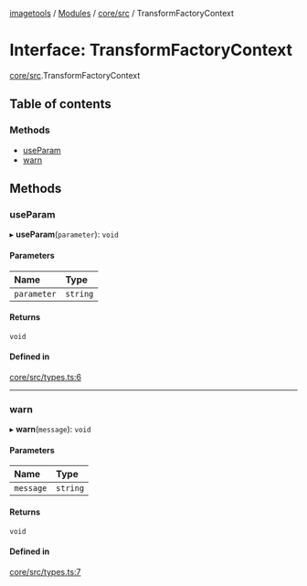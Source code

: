 [imagetools](../README.md) / [Modules](../modules.md) / [core/src](../modules/core_src.md) / TransformFactoryContext

# Interface: TransformFactoryContext

[core/src](../modules/core_src.md).TransformFactoryContext

## Table of contents

### Methods

- [useParam](core_src.TransformFactoryContext.md#useparam)
- [warn](core_src.TransformFactoryContext.md#warn)

## Methods

### useParam

▸ **useParam**(`parameter`): `void`

#### Parameters

| Name | Type |
| :------ | :------ |
| `parameter` | `string` |

#### Returns

`void`

#### Defined in

[core/src/types.ts:6](https://github.com/JonasKruckenberg/imagetools/blob/a033017/packages/core/src/types.ts#L6)

___

### warn

▸ **warn**(`message`): `void`

#### Parameters

| Name | Type |
| :------ | :------ |
| `message` | `string` |

#### Returns

`void`

#### Defined in

[core/src/types.ts:7](https://github.com/JonasKruckenberg/imagetools/blob/a033017/packages/core/src/types.ts#L7)
